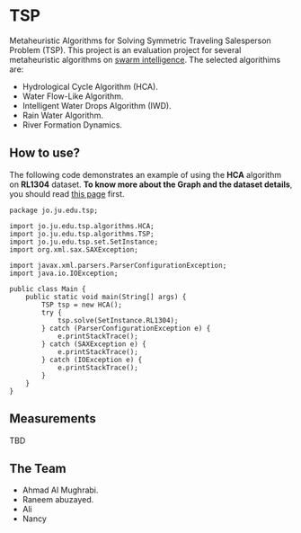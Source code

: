 # TSP  
Metaheuristic Algorithms for Solving Symmetric Traveling Salesperson Problem (TSP). This project is an evaluation project for several metaheuristic algorithms on [swarm intelligence](https://en.wikipedia.org/wiki/Swarm_intelligence). The selected algorithims are:

 - Hydrological Cycle Algorithm (HCA).
 - Water Flow-Like Algorithm.
 - Intelligent Water Drops Algorithm (IWD).
 - Rain Water Algorithm.
 - River Formation Dynamics.

## How to use?
The following code demonstrates an example of using the **HCA** algorithm on **RL1304** dataset. **To know more about the Graph and the dataset details**, you should read [this page](https://github.com/amughrabi/tsp/tree/master/src/main/java/jo/ju/edu/tsp/core/xml) first.

    package jo.ju.edu.tsp;  
      
    import jo.ju.edu.tsp.algorithms.HCA;  
    import jo.ju.edu.tsp.algorithms.TSP;  
    import jo.ju.edu.tsp.set.SetInstance;  
    import org.xml.sax.SAXException;  
      
    import javax.xml.parsers.ParserConfigurationException;  
    import java.io.IOException;  
      
    public class Main {  
        public static void main(String[] args) {  
            TSP tsp = new HCA();  
            try {  
                tsp.solve(SetInstance.RL1304);  
            } catch (ParserConfigurationException e) {  
                e.printStackTrace();  
            } catch (SAXException e) {  
                e.printStackTrace();  
            } catch (IOException e) {  
                e.printStackTrace();  
            }  
        }  
    }
## Measurements
TBD
## The Team 

 - Ahmad Al Mughrabi.
 - Raneem abuzayed.
 - Ali
 - Nancy
